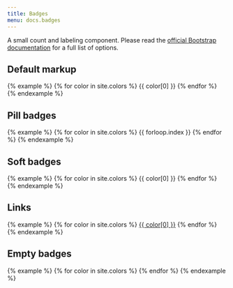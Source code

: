 ```yaml
---
title: Badges
menu: docs.badges
---
```


A small count and labeling component. Please read the [official Bootstrap documentation](https://getbootstrap.com/docs/4.3/components/badge/) for a full list of options.

## Default markup

{% example %}
{% for color in site.colors %}
<span class="badge text-white bg-{{ color[0] }}">{{ color[0] }}</span>
{% endfor %}
{% endexample %}

## Pill badges

{% example %}
{% for color in site.colors %}
<span class="badge badge-pill text-white bg-{{ color[0] }}">{{ forloop.index }}</span>
{% endfor %}
{% endexample %}


## Soft badges

{% example %}
{% for color in site.colors %}
<span class="badge bg-{{ color[0] }}-lt">{{ color[0] }}</span>
{% endfor %}
{% endexample %}


## Links

{% example %}
{% for color in site.colors %}
<a href="#" class="badge bg-{{ color[0] }}">{{ color[0] }}</a>
{% endfor %}
{% endexample %}


## Empty badges

{% example %}
{% for color in site.colors %}
<a href="#" class="badge bg-{{ color[0] }}"></a>
{% endfor %}
{% endexample %}
